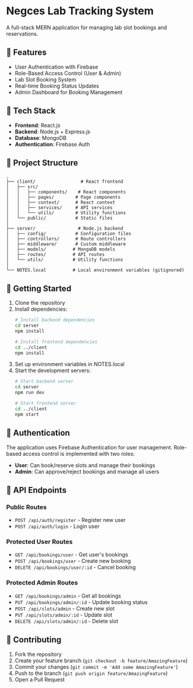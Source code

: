 # Negces Lab Tracking System

A full-stack MERN application for managing lab slot bookings and reservations.

## 🚀 Features

- User Authentication with Firebase
- Role-Based Access Control (User & Admin)
- Lab Slot Booking System
- Real-time Booking Status Updates
- Admin Dashboard for Booking Management

## 🔧 Tech Stack

- **Frontend**: React.js
- **Backend**: Node.js + Express.js
- **Database**: MongoDB
- **Authentication**: Firebase Auth

## 📁 Project Structure

```
.
├── client/                 # React frontend
│   ├── src/
│   │   ├── components/    # React components
│   │   ├── pages/        # Page components
│   │   ├── context/      # React context
│   │   ├── services/     # API services
│   │   └── utils/        # Utility functions
│   └── public/           # Static files
│
├── server/                # Node.js backend
│   ├── config/           # Configuration files
│   ├── controllers/      # Route controllers
│   ├── middleware/       # Custom middleware
│   ├── models/          # MongoDB models
│   ├── routes/          # API routes
│   └── utils/           # Utility functions
│
└── NOTES.local          # Local environment variables (gitignored)
```

## 🚦 Getting Started

1. Clone the repository
2. Install dependencies:
   ```bash
   # Install backend dependencies
   cd server
   npm install

   # Install frontend dependencies
   cd ../client
   npm install
   ```
3. Set up environment variables in NOTES.local
4. Start the development servers:
   ```bash
   # Start backend server
   cd server
   npm run dev

   # Start frontend server
   cd ../client
   npm start
   ```

## 🔐 Authentication

The application uses Firebase Authentication for user management. Role-based access control is implemented with two roles:
- **User**: Can book/reserve slots and manage their bookings
- **Admin**: Can approve/reject bookings and manage all users

## 📝 API Endpoints

### Public Routes
- `POST /api/auth/register` - Register new user
- `POST /api/auth/login` - Login user

### Protected User Routes
- `GET /api/bookings/user` - Get user's bookings
- `POST /api/bookings/user` - Create new booking
- `DELETE /api/bookings/user/:id` - Cancel booking

### Protected Admin Routes
- `GET /api/bookings/admin` - Get all bookings
- `PUT /api/bookings/admin/:id` - Update booking status
- `POST /api/slots/admin` - Create new slot
- `PUT /api/slots/admin/:id` - Update slot
- `DELETE /api/slots/admin/:id` - Delete slot

## 🤝 Contributing

1. Fork the repository
2. Create your feature branch (`git checkout -b feature/AmazingFeature`)
3. Commit your changes (`git commit -m 'Add some AmazingFeature'`)
4. Push to the branch (`git push origin feature/AmazingFeature`)
5. Open a Pull Request
